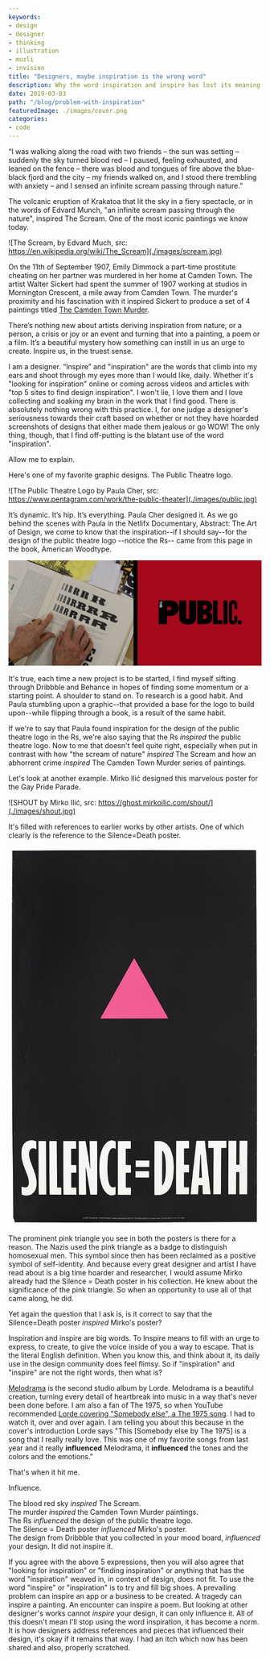 ```yaml
---
keywords:
- design
- designer
- thinking
- illustration
- muzli
- invision
title: "Designers, maybe inspiration is the wrong word"
description: Why the word inspiration and inspire has lost its meaning in the design community.
date: 2019-03-03
path: "/blog/problem-with-inspiration"
featuredImage: ./images/cover.png
categories:
- code
---
```



“I was walking along the road with two friends – the sun was setting – suddenly the sky turned blood red – I paused, feeling exhausted, and leaned on the fence – there was blood and tongues of fire above the blue-black fjord and the city – my friends walked on, and I stood there trembling with anxiety – and I sensed an infinite scream passing through nature.”

The volcanic eruption of Krakatoa that lit the sky in a fiery spectacle, or in the words of Edvard Munch, "an infinite scream passing through the nature", inspired The Scream. One of the most iconic paintings we know today.

![The Scream, by Edvard Much, src: https://en.wikipedia.org/wiki/The_Scream](./images/scream.jpg)

On the 11th of September 1907, Emily Dimmock a part-time prostitute cheating on her partner was murdered in her home at Camden Town. The artist Walter Sickert had spent the summer of 1907 working at studios in Mornington Crescent, a mile away from Camden Town. The murder's proximity and his fascination with it inspired Sickert to produce a set of 4 paintings titled [The Camden Town Murder](https://en.wikipedia.org/wiki/The_Camden_Town_Murder).

There’s nothing new about artists deriving inspiration from nature, or a person, a crisis or joy or an event and turning that into a painting, a poem or a film. It’s a beautiful mystery how something can instill in us an urge to create. Inspire us, in the truest sense.

I am a designer. “Inspire” and "inspiration" are the words that climb into my ears and shoot through my eyes more than I would like, daily. Whether it's "looking for inspiration" online or coming across videos and articles with "top 5 sites to find design inspiration". I won't lie, I love them and I love collecting and soaking my brain in the work that I find good. There is absolutely nothing wrong with this practice. I, for one judge a designer's seriousness towards their craft based on whether or not they have hoarded screenshots of designs that either made them jealous or go WOW! The only thing, though, that I find off-putting is the blatant use of the word "inspiration". 

Allow me to explain.

Here's one of my favorite graphic designs. The Public Theatre logo.

![The Public Theatre Logo by Paula Cher, src: https://www.pentagram.com/work/the-public-theater](./images/public.jpg)

It’s dynamic. It’s hip. It’s everything. Paula Cher designed it. As we go behind the scenes with Paula in the Netlifx Documentary, Abstract: The Art of Design, we come to know that the inspiration--if I should say--for the design of the public theatre logo --notice the Rs-- came from this page in the book, American Woodtype.

![Where the idea of varying letter weights came from.](./images/woodtype.jpg)

It's true, each time a new project is to be started, I find myself sifting through Dribbble and Behance in hopes of finding some momentum or a starting point. A shoulder to stand on. To research is a good habit. And Paula stumbling upon a graphic--that provided a base for the logo to build upon--while flipping through a book, is a result of the same habit. 

If we're to say that Paula found inspiration for the design of the public theatre logo in the Rs, we're also saying that the Rs *inspired* the public theatre logo. Now to me that doesn't feel quite right, especially when put in contrast with how "the scream of nature" *inspired* The Scream and how an abhorrent crime *inspired* The Camden Town Murder series of paintings.

Let's look at another example. Mirko Ilić designed this marvelous poster for the Gay Pride Parade.

![SHOUT by Mirko Ilić, src: https://ghost.mirkoilic.com/shout/](./images/shout.jpg)

It's filled with references to earlier works by other artists. One of which clearly is the reference to the Silence=Death poster. 

![Silence=Death by Avram Finkelstein and others](./images/silencedeath.jpg)

The prominent pink triangle you see in both the posters is there for a reason. The Nazis used the pink triangle as a badge to distinguish homosexual men. This symbol since then has been reclaimed as a positive symbol of self-identity. And because every great designer and artist I have read about is a big time hoarder and researcher, I would assume Mirko already had the Silence = Death poster in his collection. He knew about the significance of the pink triangle. So when an opportunity to use all of that came along, he did.

Yet again the question that I ask is, is it correct to say that the Silence=Death poster *inspired* Mirko's poster?

Inspiration and inspire are big words. To Inspire means to fill with an urge to express, to create, to give the voice inside of you a way to escape. That is the literal English definition. When you know this, and think about it, its daily use in the design community does feel flimsy. So if "inspiration" and "inspire" are not the right words, then what is?

[Melodrama](https://open.spotify.com/album/2B87zXm9bOWvAJdkJBTpzF?si=SFuUnCnlT0qb2A2dQOGDjQ) is the second studio album by Lorde.  Melodrama is a beautiful creation, turning every detail of heartbreak into music in a way that's never been done before. I am also a fan of The 1975, so when YouTube recommended [Lorde covering "Somebody else", a The 1975 song](https://www.youtube.com/watch?v=rIRCjztMI7k). I had to watch it, over and over again. I am telling you about this because in the cover's introduction Lorde says "This [Somebody else by The 1975] is a song that I really really love. This was one of my favorite songs from last year and it really **influenced** Melodrama, it **influenced** the tones and the colors and the emotions."

That's when it hit me.

Influence.

The blood red sky *inspired* The Scream.  
The murder *inspired* the Camden Town Murder paintings.  
The Rs *influenced* the design of the public theatre logo.  
The Silence = Death poster *influenced* Mirko's poster.  
The design from Dribbble that you collected in your mood board, *influenced* your design. It did not inspire it.

If you agree with the above 5 expressions, then you will also agree that "looking for inspiration" or "finding inspiration" or anything that has the word "inspiration" weaved in, in context of design, does not fit. To use the word "inspire" or "inspiration" is to try and fill big shoes. A prevailing problem can inspire an app or a business to be created. A tragedy can inspire a painting. An encounter can inspire a poem. But looking at other designer's works cannot *inspire* your design, it can only influence it. All of this doesn't mean I'll stop using the word inspiration, it has become a norm. It is how designers address references and pieces that influenced their design, it's okay if it remains that way. I had an itch which now has been shared and also, properly scratched.

